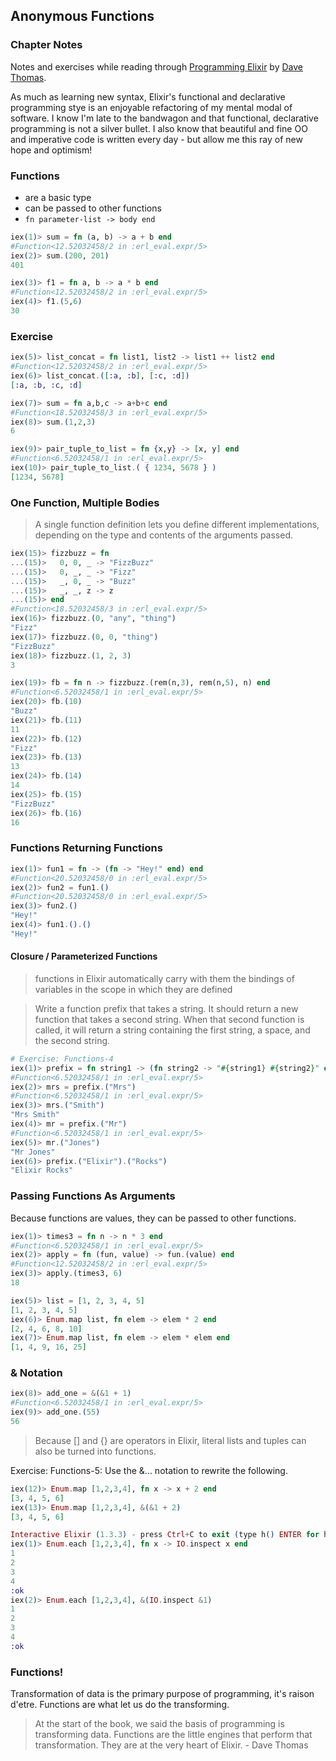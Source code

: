 ## Anonymous Functions

### Chapter Notes

Notes and exercises while reading through [Programming Elixir](https://pragprog.com/book/elixir13/programming-elixir-1-3) by [Dave Thomas](https://twitter.com/pragdave).

As much as learning new syntax, Elixir's functional and declarative programming stye is an enjoyable refactoring of my mental modal of software. I know I'm late to the bandwagon and that functional, declarative programming is not a silver bullet. I also know that beautiful and fine OO and imperative code is written every day - but allow me this ray of new hope and optimism!

### Functions

* are a basic type
* can be passed to other functions
* `fn parameter-list -> body end`

```Elixir
iex(1)> sum = fn (a, b) -> a + b end
#Function<12.52032458/2 in :erl_eval.expr/5>
iex(2)> sum.(200, 201)
401
```

```Elixir
iex(3)> f1 = fn a, b -> a * b end
#Function<12.52032458/2 in :erl_eval.expr/5>
iex(4)> f1.(5,6)
30
```

### Exercise
```Elixir
iex(5)> list_concat = fn list1, list2 -> list1 ++ list2 end
#Function<12.52032458/2 in :erl_eval.expr/5>
iex(6)> list_concat.([:a, :b], [:c, :d])
[:a, :b, :c, :d]
```

```Elixir
iex(7)> sum = fn a,b,c -> a+b+c end
#Function<18.52032458/3 in :erl_eval.expr/5>
iex(8)> sum.(1,2,3)
6
```

```Elixir
iex(9)> pair_tuple_to_list = fn {x,y} -> [x, y] end
#Function<6.52032458/1 in :erl_eval.expr/5>
iex(10)> pair_tuple_to_list.( { 1234, 5678 } )
[1234, 5678]
```

### One Function, Multiple Bodies

> A single function definition lets you define different implementations, depending on the type and contents of the arguments passed.

```Elixir
iex(15)> fizzbuzz = fn    
...(15)>   0, 0, _ -> "FizzBuzz"
...(15)>   0, _, _ -> "Fizz"
...(15)>   _, 0, _ -> "Buzz"
...(15)>   _, _, z -> z
...(15)> end
#Function<18.52032458/3 in :erl_eval.expr/5>
iex(16)> fizzbuzz.(0, "any", "thing")
"Fizz"
iex(17)> fizzbuzz.(0, 0, "thing")    
"FizzBuzz"
iex(18)> fizzbuzz.(1, 2, 3)      
3
```

```Elixir
iex(19)> fb = fn n -> fizzbuzz.(rem(n,3), rem(n,5), n) end
#Function<6.52032458/1 in :erl_eval.expr/5>
iex(20)> fb.(10)
"Buzz"
iex(21)> fb.(11)
11
iex(22)> fb.(12)
"Fizz"
iex(23)> fb.(13)
13
iex(24)> fb.(14)
14
iex(25)> fb.(15)
"FizzBuzz"
iex(26)> fb.(16)
16
```

### Functions Returning Functions

```Elixir
iex(1)> fun1 = fn -> (fn -> "Hey!" end) end
#Function<20.52032458/0 in :erl_eval.expr/5>
iex(2)> fun2 = fun1.()
#Function<20.52032458/0 in :erl_eval.expr/5>
iex(3)> fun2.()
"Hey!"
iex(4)> fun1.().()
"Hey!"
```

#### Closure / Parameterized Functions

> functions in Elixir automatically carry with them the bindings of variables in the scope in which they are defined

> Write a function prefix that takes a string. It should return a new function that takes a second string. When that second function is called, it will return a string containing the first string, a space, and the second string.

```Elixir
# Exercise: Functions-4
iex(1)> prefix = fn string1 -> (fn string2 -> "#{string1} #{string2}" end) end
#Function<6.52032458/1 in :erl_eval.expr/5>
iex(2)> mrs = prefix.("Mrs")
#Function<6.52032458/1 in :erl_eval.expr/5>
iex(3)> mrs.("Smith")
"Mrs Smith"
iex(4)> mr = prefix.("Mr")
#Function<6.52032458/1 in :erl_eval.expr/5>
iex(5)> mr.("Jones")
"Mr Jones"
iex(6)> prefix.("Elixir").("Rocks")
"Elixir Rocks"
```

### Passing Functions As Arguments

Because functions are values, they can be passed to other functions.

```Elixir
iex(1)> times3 = fn n -> n * 3 end
#Function<6.52032458/1 in :erl_eval.expr/5>
iex(2)> apply = fn (fun, value) -> fun.(value) end
#Function<12.52032458/2 in :erl_eval.expr/5>
iex(3)> apply.(times3, 6)
18
```

```Elixir
iex(5)> list = [1, 2, 3, 4, 5]
[1, 2, 3, 4, 5]
iex(6)> Enum.map list, fn elem -> elem * 2 end
[2, 4, 6, 8, 10]
iex(7)> Enum.map list, fn elem -> elem * elem end
[1, 4, 9, 16, 25]
```

### & Notation

```Elixir
iex(8)> add_one = &(&1 + 1)
#Function<6.52032458/1 in :erl_eval.expr/5>
iex(9)> add_one.(55)
56
```

> Because [] and {} are operators in Elixir, literal lists and tuples can also be turned into functions.

Exercise: Functions-5: Use the &... notation to rewrite the following.

```Elixir
iex(12)> Enum.map [1,2,3,4], fn x -> x + 2 end
[3, 4, 5, 6]
iex(13)> Enum.map [1,2,3,4], &(&1 + 2)
[3, 4, 5, 6]

Interactive Elixir (1.3.3) - press Ctrl+C to exit (type h() ENTER for help)
iex(1)> Enum.each [1,2,3,4], fn x -> IO.inspect x end
1
2
3
4
:ok    
iex(2)> Enum.each [1,2,3,4], &(IO.inspect &1)
1
2
3
4
:ok
```

### Functions!

Transformation of data is the primary purpose of programming, it's raison d'etre. Functions are what let us do the transforming.

> At the start of the book, we said the basis of programming is transforming data. Functions are the little engines that perform that transformation. They are at the very heart of Elixir. - Dave Thomas
